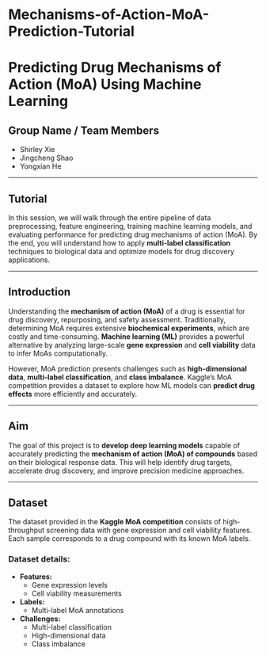 # Mechanisms-of-Action-MoA-Prediction-Tutorial
# **Predicting Drug Mechanisms of Action (MoA) Using Machine Learning**

## **Group Name / Team Members**
- Shirley Xie
- Jingcheng Shao
- Yongxian He

---

## **Tutorial**
In this session, we will walk through the entire pipeline of data preprocessing, feature engineering, training machine learning models, and evaluating performance for predicting drug mechanisms of action (MoA). By the end, you will understand how to apply **multi-label classification** techniques to biological data and optimize models for drug discovery applications.

---

## **Introduction**
Understanding the **mechanism of action (MoA)** of a drug is essential for drug discovery, repurposing, and safety assessment. Traditionally, determining MoA requires extensive **biochemical experiments**, which are costly and time-consuming. **Machine learning (ML)** provides a powerful alternative by analyzing large-scale **gene expression** and **cell viability** data to infer MoAs computationally.

However, MoA prediction presents challenges such as **high-dimensional data**, **multi-label classification**, and **class imbalance**. Kaggle’s MoA competition provides a dataset to explore how ML models can **predict drug effects** more efficiently and accurately.

---

## **Aim**
The goal of this project is to **develop deep learning models** capable of accurately predicting the **mechanism of action (MoA) of compounds** based on their biological response data. This will help identify drug targets, accelerate drug discovery, and improve precision medicine approaches.

---

## **Dataset**
The dataset provided in the **Kaggle MoA competition** consists of high-throughput screening data with gene expression and cell viability features. Each sample corresponds to a drug compound with its known MoA labels.

### **Dataset details:**
- **Features:**
  - Gene expression levels  
  - Cell viability measurements  
- **Labels:**
  - Multi-label MoA annotations  
- **Challenges:**
  - Multi-label classification  
  - High-dimensional data  
  - Class imbalance  
